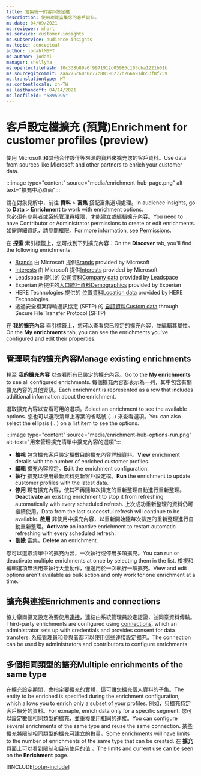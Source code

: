 ```yaml
---
title: 富集統一的客戶設定檔
description: 使用功能富集您的客戶資料。
ms.date: 04/09/2021
ms.reviewer: mhart
ms.service: customer-insights
ms.subservice: audience-insights
ms.topic: conceptual
author: jodahlMSFT
ms.author: jodahl
manager: shellyha
ms.openlocfilehash: 10c338b89a6f9971912d05986c105cba1221b01b
ms.sourcegitcommit: aaa275c60c0c77c88196277b266a91d653f8f759
ms.translationtype: HT
ms.contentlocale: zh-TW
ms.lasthandoff: 04/14/2021
ms.locfileid: "5895995"
---
```

# <a name="enrichment-for-customer-profiles-preview"></a><span data-ttu-id="2f854-103">客戶設定檔擴充 (預覽)</span><span class="sxs-lookup"><span data-stu-id="2f854-103">Enrichment for customer profiles (preview)</span></span>

<span data-ttu-id="2f854-104">使用 Microsoft 和其他合作夥伴等來源的資料來擴充您的客戶資料。</span><span class="sxs-lookup"><span data-stu-id="2f854-104">Use data from sources like Microsoft and other partners to enrich your customer data.</span></span>

:::image type="content" source="media/enrichment-hub-page.png" alt-text="擴充中心頁面":::

<span data-ttu-id="2f854-106">請在對象見解中，前往 **資料** > **富集** 搭配富集選項處理。</span><span class="sxs-lookup"><span data-stu-id="2f854-106">In audience insights, go to **Data** > **Enrichment** to work with enrichment options.</span></span>    
<span data-ttu-id="2f854-107">您必須有參與者或系統管理員權限，才能建立或編輯擴充內容。</span><span class="sxs-lookup"><span data-stu-id="2f854-107">You need to have Contributor or Administrator permissions to create or edit enrichments.</span></span> <span data-ttu-id="2f854-108">如需詳細資訊，請參閱[權限](permissions.md)。</span><span class="sxs-lookup"><span data-stu-id="2f854-108">For more information, see [Permissions](permissions.md).</span></span>

<span data-ttu-id="2f854-109">在 **探索** 索引標籤上，您可找到下列擴充內容：</span><span class="sxs-lookup"><span data-stu-id="2f854-109">On the **Discover** tab, you'll find the following enrichments:</span></span>

- <span data-ttu-id="2f854-110">[Brands](enrichment-microsoft.md) 由 Microsoft 提供</span><span class="sxs-lookup"><span data-stu-id="2f854-110">[Brands](enrichment-microsoft.md) provided by Microsoft</span></span>
- <span data-ttu-id="2f854-111">[Interests](enrichment-microsoft.md) 由 Microsoft 提供</span><span class="sxs-lookup"><span data-stu-id="2f854-111">[Interests](enrichment-microsoft.md) provided by Microsoft</span></span>
- <span data-ttu-id="2f854-112">Leadspace 提供的 [公司資料](enrichment-leadspace.md)</span><span class="sxs-lookup"><span data-stu-id="2f854-112">[Company data](enrichment-leadspace.md) provided by Leadspace</span></span>
- <span data-ttu-id="2f854-113">Experian 所提供的[人口統計資料](enrichment-experian.md)</span><span class="sxs-lookup"><span data-stu-id="2f854-113">[Demographics](enrichment-experian.md) provided by Experian</span></span>
- <span data-ttu-id="2f854-114">HERE Technologies 提供的 [位置資料](enrichment-here.md)</span><span class="sxs-lookup"><span data-stu-id="2f854-114">[Location data](enrichment-here.md) provided by HERE Technologies</span></span>
- <span data-ttu-id="2f854-115">透過安全檔案傳輸通訊協定 (SFTP) 的 [自訂資料](enrichment-SFTP-custom-import.md)</span><span class="sxs-lookup"><span data-stu-id="2f854-115">[Custom data](enrichment-SFTP-custom-import.md) through Secure File Transfer Protocol (SFTP)</span></span>

<span data-ttu-id="2f854-116">在 **我的擴充內容** 索引標籤上，您可以查看您已設定的擴充內容，並編輯其屬性。</span><span class="sxs-lookup"><span data-stu-id="2f854-116">On the **My enrichments** tab, you can see the enrichments you've configured and edit their properties.</span></span>

## <a name="manage-existing-enrichments"></a><span data-ttu-id="2f854-117">管理現有的擴充內容</span><span class="sxs-lookup"><span data-stu-id="2f854-117">Manage existing enrichments</span></span>

<span data-ttu-id="2f854-118">移至 **我的擴充內容** 以查看所有已設定的擴充內容。</span><span class="sxs-lookup"><span data-stu-id="2f854-118">Go to the **My enrichments** to see all configured enrichments.</span></span> <span data-ttu-id="2f854-119">每個擴充內容都表示為一列，其中包含有關擴充內容的其他資訊。</span><span class="sxs-lookup"><span data-stu-id="2f854-119">Each enrichment is represented as a row that includes additional information about the enrichment.</span></span>

<span data-ttu-id="2f854-120">選取擴充內容以查看可用的選項。</span><span class="sxs-lookup"><span data-stu-id="2f854-120">Select an enrichment to see the available options.</span></span> <span data-ttu-id="2f854-121">您也可以選取清單上專案的省略號 (...) 來查看選項。</span><span class="sxs-lookup"><span data-stu-id="2f854-121">You can also select the ellipsis (...) on a list item to see the options.</span></span>

:::image type="content" source="media/enrichment-hub-options-run.png" alt-text="用來管理擴充清單中擴充內容的選項":::

- <span data-ttu-id="2f854-123">**檢視** 包含擴充客戶設定檔數目的擴充內容詳細資料。</span><span class="sxs-lookup"><span data-stu-id="2f854-123">**View** enrichment details with the number of enriched customer profiles.</span></span>
- <span data-ttu-id="2f854-124">**編輯** 擴充內容設定。</span><span class="sxs-lookup"><span data-stu-id="2f854-124">**Edit** the enrichment configuration.</span></span>
- <span data-ttu-id="2f854-125">**執行** 擴充以使用最新資料更新客戶設定檔。</span><span class="sxs-lookup"><span data-stu-id="2f854-125">**Run** the enrichment to update customer profiles with the latest data.</span></span>
- <span data-ttu-id="2f854-126">**停用** 現有擴充內容，使其不再隨每次排定的重新整理自動進行重新整理。</span><span class="sxs-lookup"><span data-stu-id="2f854-126">**Deactivate** an existing enrichment to stop it from refreshing automatically with every scheduled refresh.</span></span> <span data-ttu-id="2f854-127">上次成功重新整理的資料仍可繼續使用。</span><span class="sxs-lookup"><span data-stu-id="2f854-127">Data from the last successful refresh will continue to be available.</span></span> <span data-ttu-id="2f854-128">**啟用** 非使用中擴充內容，以重新開始隨每次排定的重新整理進行自動重新整理。</span><span class="sxs-lookup"><span data-stu-id="2f854-128">**Activate** an inactive enrichment to restart automatic refreshing with every scheduled refresh.</span></span>
- <span data-ttu-id="2f854-129">**刪除** 富集。</span><span class="sxs-lookup"><span data-stu-id="2f854-129">**Delete** an enrichment.</span></span>

<span data-ttu-id="2f854-130">您可以選取清單中的擴充內容，一次執行或停用多項擴充。</span><span class="sxs-lookup"><span data-stu-id="2f854-130">You can run or deactivate multiple enrichments at once by selecting them in the list.</span></span> <span data-ttu-id="2f854-131">檢視和編輯選項無法用來執行大量動作，僅適用於一次執行一項擴充。</span><span class="sxs-lookup"><span data-stu-id="2f854-131">View and edit options aren't available as bulk action and only work for one enrichment at a time.</span></span>

## <a name="enrichments-and-connections"></a><span data-ttu-id="2f854-132">擴充與連接</span><span class="sxs-lookup"><span data-stu-id="2f854-132">Enrichments and connections</span></span>

<span data-ttu-id="2f854-133">協力廠商擴充設定為要使用[連接](connections.md)，連結由系統管理員設定認證，並同意資料傳輸。</span><span class="sxs-lookup"><span data-stu-id="2f854-133">Third-party enrichments are configured using [connections](connections.md), which an administrator sets up with credentials and provides consent for data transfers.</span></span> <span data-ttu-id="2f854-134">系統管理員和參與者都可以使用這些連接設定擴充。</span><span class="sxs-lookup"><span data-stu-id="2f854-134">The connection can be used by administrators and contributors to configure enrichments.</span></span>  

## <a name="multiple-enrichments-of-the-same-type"></a><span data-ttu-id="2f854-135">多個相同類型的擴充</span><span class="sxs-lookup"><span data-stu-id="2f854-135">Multiple enrichments of the same type</span></span>

<span data-ttu-id="2f854-136">在擴充設定期間，會指定要擴充的實體，這可讓您擴充個人資料的子集。</span><span class="sxs-lookup"><span data-stu-id="2f854-136">The entity to be enriched is specified during the enrichment configuration, which allows you to enrich only a subset of your profiles.</span></span> <span data-ttu-id="2f854-137">例如，只擴充特定客戶細分的資料。</span><span class="sxs-lookup"><span data-stu-id="2f854-137">For exmaple, enrich data only for a specific segment.</span></span> <span data-ttu-id="2f854-138">您可以設定數個相同類型的擴充，並重複使用相同的連接。</span><span class="sxs-lookup"><span data-stu-id="2f854-138">You can configure several enrichments of the same type and reuse the same connection.</span></span> <span data-ttu-id="2f854-139">某些擴充將限制相同類型的擴充可建立的數量。</span><span class="sxs-lookup"><span data-stu-id="2f854-139">Some enrichments will have limits to the number of enrichments of the same type that can be created.</span></span> <span data-ttu-id="2f854-140">在 **擴充** 頁面上可以看到限制和目前使用的值 。</span><span class="sxs-lookup"><span data-stu-id="2f854-140">The limits and current use can be seen on the **Enrichment** page.</span></span>

[!INCLUDE[footer-include](../includes/footer-banner.md)]
